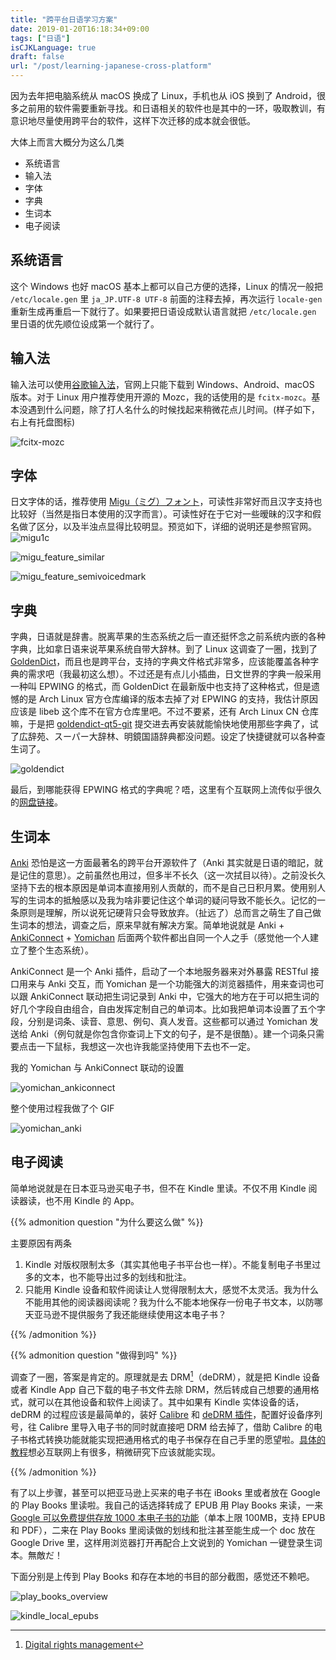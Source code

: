 ```yaml
---
title: "跨平台日语学习方案"
date: 2019-01-20T16:18:34+09:00
tags: ["日语"]
isCJKLanguage: true
draft: false
url: "/post/learning-japanese-cross-platform"
---
```


因为去年把电脑系统从 macOS 换成了 Linux，手机也从 iOS 换到了 Android，很多之前用的软件需要重新寻找。和日语相关的软件也是其中的一环，吸取教训，有意识地尽量使用跨平台的软件，这样下次迁移的成本就会很低。

大体上而言大概分为这么几类

- 系统语言
- 输入法
- 字体
- 字典
- 生词本
- 电子阅读

## 系统语言

这个 Windows 也好 macOS 基本上都可以自己方便的选择，Linux 的情况一般把 `/etc/locale.gen` 里 `ja_JP.UTF-8 UTF-8` 前面的注释去掉，再次运行 `locale-gen` 重新生成再重启一下就行了。如果要把日语设成默认语言就把 `/etc/locale.gen` 里日语的优先顺位设成第一个就行了。

## 输入法

输入法可以使用[谷歌输入法](https://www.google.co.jp/ime/)，官网上只能下载到 Windows、Android、macOS 版本。对于 Linux 用户推荐使用开源的 Mozc，我的话使用的是 `fcitx-mozc`。基本没遇到什么问题，除了打人名什么的时候找起来稍微花点儿时间。(样子如下，右上有托盘图标)

![fcitx-mozc](mozc.png)

## 字体

日文字体的话，推荐使用 [Migu（ミグ）フォント](http://mix-mplus-ipa.osdn.jp/migu/)，可读性非常好而且汉字支持也比较好（当然是指日本使用的汉字而言）。可读性好在于它对一些暧昧的汉字和假名做了区分，以及半浊点显得比较明显。预览如下，详细的说明还是参照官网。![migu1c](sample_migu1c.png)

![migu_feature_similar](feature_similar.png)

![migu_feature_semivoicedmark](feature_semivoicedmark.png)

## 字典

字典，日语就是辞書。脱离苹果的生态系统之后一直还挺怀念之前系统内嵌的各种字典，比如拿日语来说苹果系统自带大辞林。到了 Linux 这调查了一圈，找到了 [GoldenDict](https://github.com/goldendict/goldendict)，而且也是跨平台，支持的字典文件格式非常多，应该能覆盖各种字典的需求吧（我最初这么想）。不过还是有点儿小插曲，日文世界的字典一般采用一种叫 EPWING 的格式，而 GoldenDict 在最新版中也支持了这种格式，但是遗憾的是 Arch Linux 官方仓库编译的版本去掉了对 EPWING 的支持，我估计原因应该是 libeb 这个库不在官方仓库里吧。不过不要紧，还有 Arch Linux CN 仓库嘛，于是把 [goldendict-qt5-git](https://aur.archlinux.org/packages/goldendict-qt5-git/) 提交进去再安装就能愉快地使用那些字典了，试了広辞苑、スーパー大辞林、明鏡国語辞典都没问题。设定了快捷键就可以各种查生词了。

![goldendict](goldendict.png)

最后，到哪能获得 EPWING 格式的字典呢？唔，这里有个互联网上流传似乎很久的[网盘链接](https://onedrive.live.com/?id=AC31052BF2B8CA11%211937&cid=AC31052BF2B8CA11)。

## 生词本

[Anki](https://apps.ankiweb.net/) 恐怕是这一方面最著名的跨平台开源软件了（Anki 其实就是日语的暗記，就是记住的意思）。之前虽然也用过，但多半不长久（这一次拭目以待）。之前没长久坚持下去的根本原因是单词本直接用别人贡献的，而不是自己日积月累。使用别人写的生词本的抵触感以及我为啥非要记住这个单词的疑问导致不能长久。记忆的一条原则是理解，所以说死记硬背只会导致放弃。（扯远了）总而言之萌生了自己做生词本的想法，调查之后，原来早就有解决方案。简单地说就是 Anki + [AnkiConnect](https://foosoft.net/projects/anki-connect/) + [Yomichan](https://foosoft.net/projects/yomichan/) 后面两个软件都出自同一个人之手（感觉他一个人建立了整个生态系统）。

AnkiConnect  是一个 Anki 插件，启动了一个本地服务器来对外暴露 RESTful 接口用来与 Anki 交互，而 Yomichan 是一个功能强大的浏览器插件，用来查词也可以跟 AnkiConnect 联动把生词记录到 Anki 中，它强大的地方在于可以把生词的好几个字段自由组合，自由发挥定制自己的单词本。比如我把单词本设置了五个字段，分别是词条、读音、意思、例句、真人发音。这些都可以通过 Yomichan 发送给 Anki（例句就是你包含你查词上下文的句子，是不是很酷）。建一个词条只需要点击一下鼠标，我想这一次也许我能坚持使用下去也不一定。

我的 Yomichan 与 AnkiConnect 联动的设置

![yomichan_ankiconnect](yomichan_ankiconnect.png)

整个使用过程我做了个 GIF

![yomichan_anki](yomichan_anki.gif)

## 电子阅读

简单地说就是在日本亚马逊买电子书，但不在 Kindle 里读。不仅不用 Kindle 阅读器读，也不用 Kindle 的 App。

{{% admonition question "为什么要这么做" %}}

主要原因有两条

1. Kindle 对版权限制太多（其实其他电子书平台也一样）。不能复制电子书里过多的文本，也不能导出过多的划线和批注。
2. 只能用 Kindle 设备和软件阅读让人觉得限制太大，感觉不太灵活。我为什么不能用其他的阅读器阅读呢？我为什么不能本地保存一份电子书文本，以防哪天亚马逊不提供服务了我还能继续使用这本电子书？

{{% /admonition %}}

{{% admonition question "做得到吗" %}}

调查了一圈，答案是肯定的。原理就是去 DRM[^DRM]（deDRM），就是把 Kindle 设备或者 Kindle App 自己下载的电子书文件去除 DRM，然后转成自己想要的通用格式，就可以在其他设备和软件上阅读了。其中如果有 Kindle 实体设备的话，deDRM 的过程应该是最简单的，装好 [Calibre](https://calibre-ebook.com/download) 和 [deDRM 插件](https://github.com/apprenticeharper/DeDRM_tools/tree/master/Obok_calibre_plugin)，配置好设备序列号，往 Calibre 里导入电子书的同时就直接吧 DRM 给去掉了，借助 Calibre 的电子书格式转换功能就能实现把通用格式的电子书保存在自己手里的愿望啦。[具体的教程](http://demikko-no-bibouroku.hatenablog.com/entry/2018/01/30/143650)想必互联网上有很多，稍微研究下应该就能实现。

[^DRM]: [Digital rights management](https://en.wikipedia.org/wiki/Digital_rights_management)

{{% /admonition %}}

有了以上步骤，甚至可以把亚马逊上买来的电子书在 iBooks 里或者放在 Google 的 Play Books 里读啦。我自己的话选择转成了 EPUB 用 Play Books 来读，一来 [Google 可以免费提供存放 1000 本电子书的功能](https://support.google.com/googleplay/answer/3097151?hl=en-GB)（单本上限 100MB，支持 EPUB 和 PDF），二来在 Play Books 里阅读做的划线和批注甚至能生成一个 doc 放在 Google Drive 里，这样用浏览器打开再配合上文说到的 Yomichan 一键登录生词本。無敵だ！

下面分别是上传到 Play Books 和存在本地的书目的部分截图，感觉还不赖吧。

![play_books_overview](play_books_overview.png)

![kindle_local_epubs](kindle_local_epubs.png)